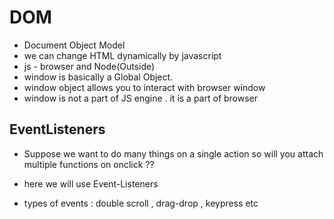 # DOM

- Document Object Model
- we can change HTML dynamically by javascript
- js - browser and Node(Outside)
- window is basically a Global Object.
- window object allows you to interact with browser window
- window is not a part of JS engine . it is a part of browser

## EventListeners

- Suppose we want to do many things on a single action so will you attach multiple functions on onclick ??

- here we will use Event-Listeners

- types of events : double scroll , drag-drop , keypress etc
